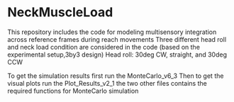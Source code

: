 # NeckMuscleLoad
This repository includes the code for modeling multisensory integration across reference frames during reach movements 
Three different head roll and neck load condition are considered in the code (based on the experimental setup,3by3 design)
Head roll: 30deg CW, straight, and 30deg CCW

To get the simulation results first run the MonteCarlo_v6_3
Then to get the visual plots run the Plot_Results_v2_1
the two other files contains the required functions for MonteCarlo simulation
